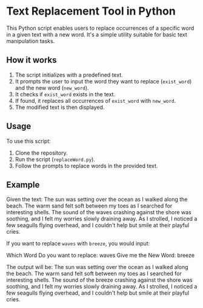 # Text Replacement Tool in Python

This Python script enables users to replace occurrences of a specific word in a given text with a new word. It's a simple utility suitable for basic text manipulation tasks.

## How it works

1. The script initializes with a predefined text.
2. It prompts the user to input the word they want to replace (`exist_word`) and the new word (`new_word`).
3. It checks if `exist_word` exists in the text.
4. If found, it replaces all occurrences of `exist_word` with `new_word`.
5. The modified text is then displayed.

## Usage

To use this script:

1. Clone the repository.
2. Run the script (`replaceWord.py`).
3. Follow the prompts to replace words in the provided text.

## Example

Given the text:
The sun was setting over the ocean as I walked along the beach. The warm sand felt soft between my toes as I searched for interesting shells. The sound of the waves crashing against the shore was soothing, and I felt my worries slowly draining away. As I strolled, I noticed a few seagulls flying overhead, and I couldn't help but smile at their playful cries.


If you want to replace `waves` with `breeze`, you would input:

Which Word Do you want to replace: waves
Give me the New Word: breeze


The output will be:
The sun was setting over the ocean as I walked along the beach. The warm sand felt soft between my toes as I searched for interesting shells. The sound of the breeze crashing against the shore was soothing, and I felt my worries slowly draining away. As I strolled, I noticed a few seagulls flying overhead, and I couldn't help but smile at their playful cries.

